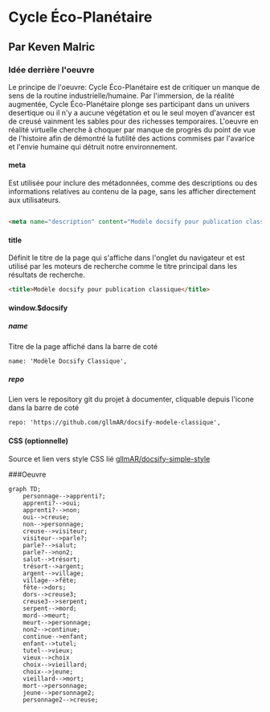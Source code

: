# Cycle Éco-Planétaire


## Par Keven Malric

### Idée derrière l'oeuvre
Le principe de l'oeuvre: Cycle Éco-Planétaire est de critiquer un manque de sens de la routine industrielle/humaine. Par l'immersion, de la réalité augmentée, Cycle Éco-Planétaire plonge ses participant dans un univers desertique ou il n'y a aucune végétation et ou le seul moyen d'avancer est de creusé vainment les sables pour des richesses temporaires. L'oeuvre en réalité virtuelle cherche à choquer par manque de progrès du point de vue de l'histoire afin de démontré la futilité des actions commises par l'avarice et l'envie humaine qui détruit notre environnement.

#### meta

Est utilisée pour inclure des métadonnées, comme des descriptions ou des informations relatives au contenu de la page, sans les afficher directement aux utilisateurs.

```html

<meta name="description" content="Modèle docsify pour publication classique">

```

#### title
Définit le titre de la page qui s'affiche dans l'onglet du navigateur et est utilisé par les moteurs de recherche comme le titre principal dans les résultats de recherche.

```html
<title>Modèle docsify pour publication classique</title>
```




#### window.$docsify 

##### name

Titre de la page affiché dans la barre de coté

```html
name: 'Modèle Docsify Classique',
```

##### repo

Lien vers le repository git du projet à documenter, cliquable depuis l'icone dans la barre de coté

```html
repo: 'https://github.com/gllmAR/docsify-modele-classique',
```


#### CSS (optionnelle)

Source et lien vers style CSS lié  [gllmAR/docsify-simple-style](https://github.com/gllmAR/docsify-simple-style/)

###Oeuvre


```mermaid
graph TD;
    personnage-->apprenti?;
    apprenti?-->oui;
    apprenti?-->non;
    oui-->creuse;
    non-->personnage;
    creuse-->visiteur;
    visiteur-->parle?;
    parle?-->salut;
    parle?-->non2;
    salut-->trésort;
    trésort-->argent;
    argent-->village;
    village-->fête;
    fête-->dors;
    dors-->creuse3;
    creuse3-->serpent;
    serpent-->mord;
    mord-->meurt;
    meurt-->personnage;
    non2-->continue;
    continue-->enfant;
    enfant-->tutel;
    tutel-->vieux;
    vieux-->choix
    choix-->vieillard;
    choix-->jeune;
    vieillard-->mort;
    mort-->personnage;
    jeune-->personnage2;
    personnage2-->creuse;
    

```


